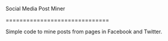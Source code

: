 Social Media Post Miner

==============================

Simple code to mine posts from pages in Facebook and Twitter.
